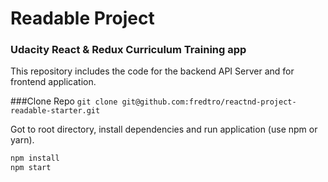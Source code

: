 # Readable Project
### Udacity React & Redux Curriculum Training app

This repository includes the code for the backend API Server and for frontend application.

###Clone Repo
`git clone git@github.com:fredtro/reactnd-project-readable-starter.git`

Got to root directory, install dependencies and run application (use npm or yarn).

```bash
npm install
npm start
```     
